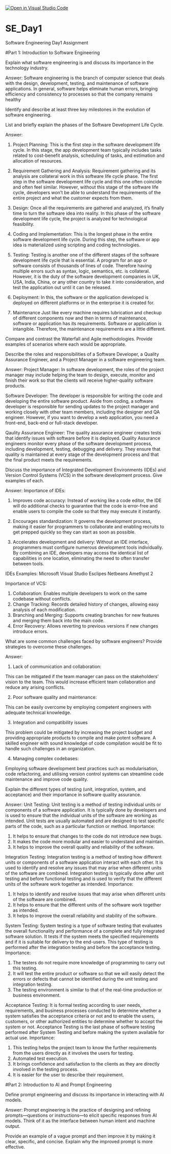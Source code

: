 [![Open in Visual Studio Code](https://classroom.github.com/assets/open-in-vscode-2e0aaae1b6195c2367325f4f02e2d04e9abb55f0b24a779b69b11b9e10269abc.svg)](https://classroom.github.com/online_ide?assignment_repo_id=15569627&assignment_repo_type=AssignmentRepo)
# SE_Day1
Software Engineering Day1 Assignment

#Part 1: Introduction to Software Engineering


Explain what software engineering is and discuss its importance in the technology industry.

Answer:
Software engineering is the branch of computer science that deals with the design, development, testing, and maintenance of software applications.
In general, software helps eliminate human errors, bringing efficiency and consistency to processes so that the company remains healthy

Identify and describe at least three key milestones in the evolution of software engineering.


List and briefly explain the phases of the Software Development Life Cycle.

Answer:
1. Project Planning:
This is the first step in the software development life cycle. In this stage, the app development team typically includes tasks related to cost-benefit analysis, scheduling of tasks, and estimation and allocation of resources.

2. Requirement Gathering and Analysis:
Requirement gathering and its analysis are collateral work in this software life cycle phase. The first step in the software development life cycle and this one often coincide and often feel similar. However, without this stage of the software life cycle, developers won’t be able to understand the requirements of the entire project and what the customer expects from them.

3. Design:
Once all the requirements are gathered and analyzed, it’s finally time to turn the software idea into reality. In this phase of the software development life cycle, the project is analyzed for technological feasibility.

4. Coding and Implementation:
This is the longest phase in the entire software development life cycle. During this step, the software or app idea is materialized using scripting and coding technologies.

5. Testing:
Testing is another one of the different stages of the software development life cycle that is essential. A program for an app or software consists of thousands of lines of code. Therefore having multiple errors such as syntax, logic, semantics, etc. is collateral. However, it is the duty of the software development companies in UK, USA, India, China, or any other country to take it into consideration, and test the application out until it can be released.


6. Deployment:
In this, the software or the application developed is deployed on different platforms or in the enterprise it is created for.

7. Maintenance
Just like every machine requires lubrication and checkup of different components now and then in terms of maintenance, software or application has its requirements. Software or application is intangible. Therefore, the maintenance requirements are a little different.


Compare and contrast the Waterfall and Agile methodologies. Provide examples of scenarios where each would be appropriate.


Describe the roles and responsibilities of a Software Developer, a Quality Assurance Engineer, and a Project Manager in a software engineering team.

Answer:
Project Manager:
In software development, the roles of the project manager may include helping the team to design, execute, monitor and finish their work so that the clients will receive higher-quality software products. 

Software Developer:
The developer is responsible for writing the code and developing the entire software product. Aside from coding, a software developer is responsible for sending updates to the project manager and working closely with other team members, including the designer and QA engineer. However, if you want to develop a web application, you need a front-end, back-end or full-stack developer. 

Qaulity Assurance Engineer:
The quality assurance engineer creates tests that identify issues with software before it is deployed. Quality Assurance engineers monitor every phase of the software development process, including development, testing, debugging and delivery. They ensure that quality is maintained at every stage of the development process and that the final product meets the requirements.




Discuss the importance of Integrated Development Environments (IDEs) and Version Control Systems (VCS) in the software development process. Give examples of each.

Answer:
Importance of IDEs:
1. Improves code accuracy:
Instead of working like a code editor, the IDE will do additional checks to guarantee that the code is error-free and enable users to compile the code so that they may execute it instantly.

2. Encourages standardization:
It governs the development process, making it easier for programmers to collaborate and enabling recruits to get prepped quickly so they can start as soon as possible.

3. Accelerates development and delivery:
Without an IDE interface, programmers must configure numerous development tools individually. By combining an IDE, developers may access the identical list of capabilities in one location, eliminating the need to often transfer between tools.

IDEs Examples:
Microsoft Visual Studio
Esclipes 
Netbeans
Amethyst 2


Importance of VCS:
1. Collaboration:
Enables multiple developers to work on the same codebase without conflicts.
2. Change Tracking:
Records detailed history of changes, allowing easy analysis of each modification.
3. Branching and Merging:
Supports creating branches for new features and merging them back into the main code.
4. Error Recovery:
Allows reverting to previous versions if new changes introduce errors.


What are some common challenges faced by software engineers? Provide strategies to overcome these challenges.

Answer:
1. Lack of communication and collaboration:

This can be mitigated if the team manager can pass on the stakeholders’ vision to the team. This would increase efficient team collaboration and reduce any arising conflicts. 

2. Poor software quality and maintenance:

This can be easily overcome by employing competent engineers with adequate technical knowledge. 

3. Integration and compatibility issues

This problem could be mitigated by increasing the project budget and providing appropriate products to compile and make potent software. A skilled engineer with sound knowledge of code compilation would be fit to handle such challenges in an organization.

4. Managing complex codebases:

Employing software development best practices such as modularisation, code refactoring, and utilising version control systems can streamline code maintenance and improve code quality.


Explain the different types of testing (unit, integration, system, and acceptance) and their importance in software quality assurance.

Answer:
Unit Testing:
Unit testing is a method of testing individual units or components of a software application. It is typically done by developers and is used to ensure that the individual units of the software are working as intended. Unit tests are usually automated and are designed to test specific parts of the code, such as a particular function or method.
Importance:
1. It helps to ensure that changes to the code do not introduce new bugs.
2. It makes the code more modular and easier to understand and maintain.
3. It helps to improve the overall quality and reliability of the software.

Integration Testing:
Integration testing is a method of testing how different units or components of a software application interact with each other. It is used to identify and resolve any issues that may arise when different units of the software are combined. Integration testing is typically done after unit testing and before functional testing and is used to verify that the different units of the software work together as intended.
Importance:
1. It helps to identify and resolve issues that may arise when different units of the software are combined.
2. It helps to ensure that the different units of the software work together as intended.
3. It helps to improve the overall reliability and stability of the software.

System Testing:
System testing is a type of software testing that evaluates the overall functionality and performance of a complete and fully integrated software solution. It tests if the system meets the specified requirements and if it is suitable for delivery to the end-users. This type of testing is performed after the integration testing and before the acceptance testing.
Importance:
1. The testers do not require more knowledge of programming to carry out this testing.
2. It will test the entire product or software so that we will easily detect the errors or defects that cannot be identified during the unit testing and integration testing.
3. The testing environment is similar to that of the real-time production or business environment.

Acceptance Testing:
It is formal testing according to user needs, requirements, and business processes conducted to determine whether a system satisfies the acceptance criteria or not and to enable the users, customers, or other authorized entities to determine whether to accept the system or not.
Acceptance Testing is the last phase of software testing performed after System Testing and before making the system available for actual use.
Importance:
1. This testing helps the project team to know the further requirements from the users directly as it involves the users for testing.
2. Automated test execution.
3. It brings confidence and satisfaction to the clients as they are directly involved in the testing process.
4. It is easier for the user to describe their requirement.

#Part 2: Introduction to AI and Prompt Engineering


Define prompt engineering and discuss its importance in interacting with AI models.


Answer:
Prompt engineering is the practice of designing and refining prompts—questions or instructions—to elicit specific responses from AI models. Think of it as the interface between human intent and machine output.



Provide an example of a vague prompt and then improve it by making it clear, specific, and concise. Explain why the improved prompt is more effective.
